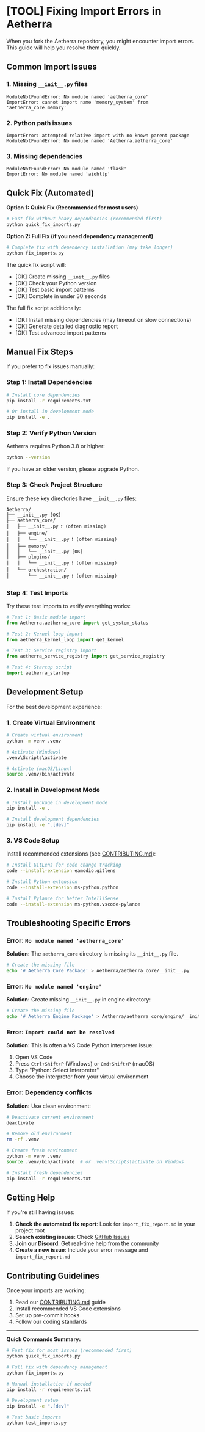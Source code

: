 # [TOOL] Fixing Import Errors in Aetherra

When you fork the Aetherra repository, you might encounter import errors. This guide will help you resolve them quickly.

## Common Import Issues

### 1. **Missing `__init__.py` files**
```
ModuleNotFoundError: No module named 'aetherra_core'
ImportError: cannot import name 'memory_system' from 'aetherra_core.memory'
```

### 2. **Python path issues**
```
ImportError: attempted relative import with no known parent package
ModuleNotFoundError: No module named 'Aetherra.aetherra_core'
```

### 3. **Missing dependencies**
```
ModuleNotFoundError: No module named 'flask'
ImportError: No module named 'aiohttp'
```

## Quick Fix (Automated)

**Option 1: Quick Fix (Recommended for most users)**

```bash
# Fast fix without heavy dependencies (recommended first)
python quick_fix_imports.py
```

**Option 2: Full Fix (if you need dependency management)**

```bash
# Complete fix with dependency installation (may take longer)
python fix_imports.py
```

The quick fix script will:
- [OK] Create missing `__init__.py` files
- [OK] Check your Python version
- [OK] Test basic import patterns
- [OK] Complete in under 30 seconds

The full fix script additionally:
- [OK] Install missing dependencies (may timeout on slow connections)
- [OK] Generate detailed diagnostic report
- [OK] Test advanced import patterns

## Manual Fix Steps

If you prefer to fix issues manually:

### Step 1: Install Dependencies

```bash
# Install core dependencies
pip install -r requirements.txt

# Or install in development mode
pip install -e .
```

### Step 2: Verify Python Version

Aetherra requires Python 3.8 or higher:

```bash
python --version
```

If you have an older version, please upgrade Python.

### Step 3: Check Project Structure

Ensure these key directories have `__init__.py` files:

```
Aetherra/
├── __init__.py [OK]
├── aetherra_core/
│   ├── __init__.py ❗ (often missing)
│   ├── engine/
│   │   └── __init__.py ❗ (often missing)
│   ├── memory/
│   │   └── __init__.py [OK]
│   ├── plugins/
│   │   └── __init__.py ❗ (often missing)
│   └── orchestration/
│       └── __init__.py ❗ (often missing)
```

### Step 4: Test Imports

Try these test imports to verify everything works:

```python
# Test 1: Basic module import
from Aetherra.aetherra_core import get_system_status

# Test 2: Kernel loop import
from aetherra_kernel_loop import get_kernel

# Test 3: Service registry import
from aetherra_service_registry import get_service_registry

# Test 4: Startup script
import aetherra_startup
```

## Development Setup

For the best development experience:

### 1. Create Virtual Environment

```bash
# Create virtual environment
python -m venv .venv

# Activate (Windows)
.venv\Scripts\activate

# Activate (macOS/Linux)
source .venv/bin/activate
```

### 2. Install in Development Mode

```bash
# Install package in development mode
pip install -e .

# Install development dependencies
pip install -e ".[dev]"
```

### 3. VS Code Setup

Install recommended extensions (see [CONTRIBUTING.md](CONTRIBUTING.md)):

```bash
# Install GitLens for code change tracking
code --install-extension eamodio.gitlens

# Install Python extension
code --install-extension ms-python.python

# Install Pylance for better IntelliSense
code --install-extension ms-python.vscode-pylance
```

## Troubleshooting Specific Errors

### Error: `No module named 'aetherra_core'`

**Solution:** The `aetherra_core` directory is missing its `__init__.py` file.

```bash
# Create the missing file
echo '# Aetherra Core Package' > Aetherra/aetherra_core/__init__.py
```

### Error: `No module named 'engine'`

**Solution:** Create missing `__init__.py` in engine directory:

```bash
# Create the missing file
echo '# Aetherra Engine Package' > Aetherra/aetherra_core/engine/__init__.py
```

### Error: `Import could not be resolved`

**Solution:** This is often a VS Code Python interpreter issue:

1. Open VS Code
2. Press `Ctrl+Shift+P` (Windows) or `Cmd+Shift+P` (macOS)
3. Type "Python: Select Interpreter"
4. Choose the interpreter from your virtual environment

### Error: Dependency conflicts

**Solution:** Use clean environment:

```bash
# Deactivate current environment
deactivate

# Remove old environment
rm -rf .venv

# Create fresh environment
python -m venv .venv
source .venv/bin/activate  # or .venv\Scripts\activate on Windows

# Install fresh dependencies
pip install -r requirements.txt
```

## Getting Help

If you're still having issues:

1. **Check the automated fix report**: Look for `import_fix_report.md` in your project root
2. **Search existing issues**: Check [GitHub Issues](https://github.com/AetherraLabs/Aetherra/issues)
3. **Join our Discord**: Get real-time help from the community
4. **Create a new issue**: Include your error message and `import_fix_report.md`

## Contributing Guidelines

Once your imports are working:

1. Read our [CONTRIBUTING.md](CONTRIBUTING.md) guide
2. Install recommended VS Code extensions
3. Set up pre-commit hooks
4. Follow our coding standards

---

**Quick Commands Summary:**

```bash
# Fast fix for most issues (recommended first)
python quick_fix_imports.py

# Full fix with dependency management
python fix_imports.py

# Manual installation if needed
pip install -r requirements.txt

# Development setup
pip install -e ".[dev]"

# Test basic imports
python test_imports.py
```
